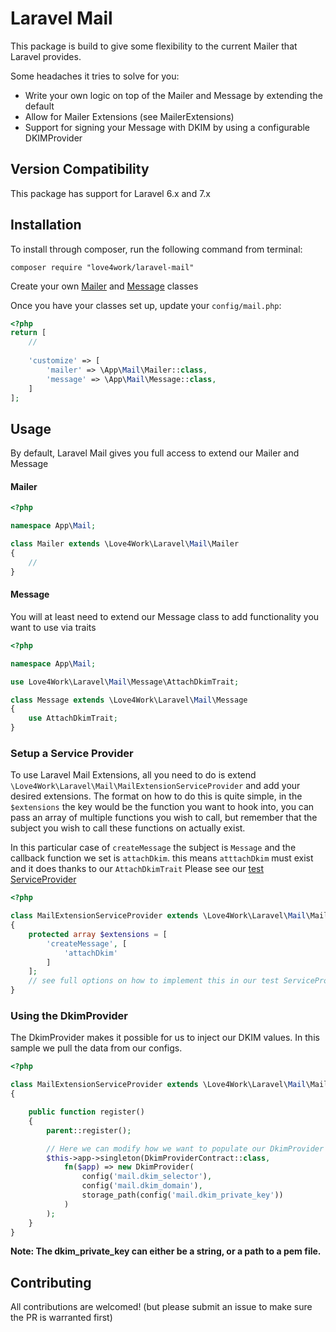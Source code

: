 # Laravel Mail

This package is build to give some flexibility to the current Mailer that Laravel provides.

Some headaches it tries to solve for you:

- Write your own logic on top of the Mailer and Message by extending the default
- Allow for Mailer Extensions (see MailerExtensions)
- Support for signing your Message with DKIM by using a configurable DKIMProvider

## Version Compatibility
This package has support for Laravel 6.x and 7.x

## Installation

To install through composer, run the following command from terminal:

    composer require "love4work/laravel-mail"

Create your own [Mailer](#mailer) and [Message](#message) classes
 
Once you have your classes set up, update your `config/mail.php`:
```php
<?php
return [
    //
    
    'customize' => [
        'mailer' => \App\Mail\Mailer::class,
        'message' => \App\Mail\Message::class,
    ]
];
```
## Usage

By default, Laravel Mail gives you full access to extend our Mailer and Message

#### Mailer
```php
<?php

namespace App\Mail;

class Mailer extends \Love4Work\Laravel\Mail\Mailer
{
    //
}
```
#### Message
You will at least need to extend our Message class to add functionality you want to use via traits
```php
<?php

namespace App\Mail;

use Love4Work\Laravel\Mail\Message\AttachDkimTrait;

class Message extends \Love4Work\Laravel\Mail\Message
{
    use AttachDkimTrait;
}
```

### Setup a Service Provider

To use Laravel Mail Extensions, all you need to do is extend `\Love4Work\Laravel\Mail\MailExtensionServiceProvider` and add your desired extensions.
The format on how to do this is quite simple, in the `$extensions` the key would be the function you want to hook into, you can pass an array of multiple functions you wish to call, but remember that the subject you wish to call these functions on actually exist. 

In this particular case of `createMessage` the subject is `Message` and the callback function we set is `attachDkim`. this means `atttachDkim` must exist and it does thanks to our `AttachDkimTrait` 
Please see our [test ServiceProvider](tests/TestClasses/MailExtensionServiceProvider.php)
```php
<?php

class MailExtensionServiceProvider extends \Love4Work\Laravel\Mail\MailExtensionServiceProvider
{
    protected array $extensions = [
        'createMessage', [
            'attachDkim'
        ]
    ];
    // see full options on how to implement this in our test ServiceProvider
}
```

### Using the DkimProvider

The DkimProvider makes it possible for us to inject our DKIM values.
In this sample we pull the data from our configs.

```php
<?php

class MailExtensionServiceProvider extends \Love4Work\Laravel\Mail\MailExtensionServiceProvider
{

    public function register()
    {
        parent::register();

        // Here we can modify how we want to populate our DkimProvider
        $this->app->singleton(DkimProviderContract::class,
            fn($app) => new DkimProvider(
                config('mail.dkim_selector'),
                config('mail.dkim_domain'),
                storage_path(config('mail.dkim_private_key'))
            )
        );
    }
}
```

**Note: The dkim_private_key can either be a string, or a path to a pem file.**


## Contributing

All contributions are welcomed! (but please submit an issue to make sure the PR is warranted first)

